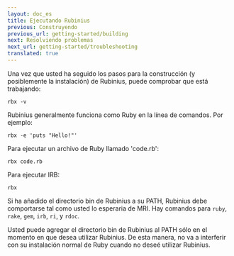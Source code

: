 ```yaml
---
layout: doc_es
title: Ejecutando Rubinius
previous: Construyendo
previous_url: getting-started/building
next: Resolviendo problemas
next_url: getting-started/troubleshooting
translated: true
---
```


Una vez que usted ha seguido los pasos para la construcción (y
posiblemente la instalación) de Rubinius, puede comprobar que está trabajando:


    rbx -v

Rubinius generalmente funciona como Ruby en la línea de comandos. Por ejemplo:

    rbx -e 'puts "Hello!"'

Para ejecutar un archivo de Ruby llamado 'code.rb':

    rbx code.rb

Para ejecutar IRB:

    rbx

Si ha añadido el directorio bin de Rubinius a su PATH, Rubinius debe
comportarse tal como usted lo esperaria de MRI. Hay comandos para `ruby`,
`rake`, `gem`, `irb`, `ri`, y `rdoc`.

Usted puede agregar el directorio bin de Rubinius al PATH sólo en el
momento en que desea utilizar Rubinius. De esta manera, no va a
interferir con su instalación normal de Ruby cuando no deseé utilizar Rubinius.
